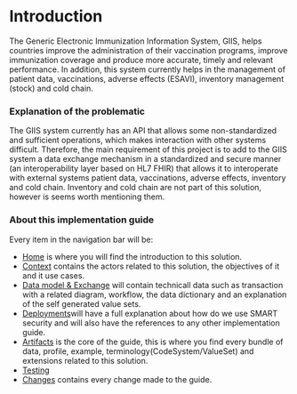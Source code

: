 # Introduction

The Generic Electronic Immunization Information System, GIIS, helps countries improve the administration of their vaccination programs, improve immunization coverage and produce more accurate, timely and relevant performance. In addition, this system currently helps in the management of patient data, vaccinations, adverse effects (ESAVI), inventory management (stock) and cold chain.

### Explanation of the problematic

The GIIS system currently has an API that allows some non-standardized and sufficient operations, which makes interaction with other systems difficult. Therefore, the main requirement of this project is to add to the GIIS system a data exchange mechanism in a standardized and secure manner (an interoperability layer based on HL7 FHIR) that allows it to interoperate with external systems patient data, vaccinations, adverse effects, inventory and cold chain. 
Inventory and cold chain are not part of this solution, however is seems worth mentioning them. 

### About this implementation guide

Every item in the navigation bar will be: 

* [Home](index.html) is where you will find the introduction to this solution. 
* [Context](context.html) contains the actors related to this solution, the objectives of it and it use cases. 
* [Data model & Exchange](data_model_and_exchange.html) will contain technicall data such as transaction with a related diagram, workflow, the data dictionary and an explanation of the self generated value sets. 
* [Deployments](deployments.html)will have a full explanation about how do we use SMART security and will also have the references to any other implementation guide. 
* [Artifacts](artifacts.html) is the core of the guide, this is where you find every bundle of data, profile, example, terminology(CodeSystem/ValueSet) and extensions related to this solution. 
* [Testing](testing.html)
* [Changes](changes.html) contains every change made to the guide. 
